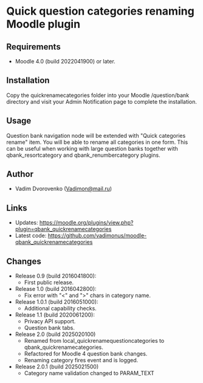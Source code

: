 Quick question categories renaming Moodle plugin
================================================

Requirements
------------
- Moodle 4.0 (build 2022041900) or later.

Installation
------------
Copy the quickrenamecategories folder into your Moodle /question/bank directory and visit your Admin Notification page to complete the installation.

Usage
-----
Question bank navigation node will be extended with "Quick categories rename" item. You will be able to rename all categories in one form.
This can be useful when working with large question banks together with qbank_resortcategory and qbank_renumbercategory plugins.

Author
------
- Vadim Dvorovenko (Vadimon@mail.ru)

Links
-----
- Updates: https://moodle.org/plugins/view.php?plugin=qbank_quickrenamecategories
- Latest code: https://github.com/vadimonus/moodle-qbank_quickrenamecategories

Changes
-------
- Release 0.9 (build 2016041800):
    - First public release.
- Release 1.0 (build 2016042800):
    - Fix error with "<" and ">" chars in category name.
- Release 1.0.1 (build 2016051000):
    - Additional capability checks.
- Release 1.1 (build 2020061200):
    - Privacy API support.
    - Question bank tabs.
- Release 2.0 (build 2025020100)
    - Renamed from local_quickrenamequestioncategories to qbank_quickrenamecategories.
    - Refactored for Moodle 4 question bank changes.
    - Renaming category fires event and is logged.
- Release 2.0.1 (build 2025021500)
    - Category name validation changed to PARAM_TEXT 
